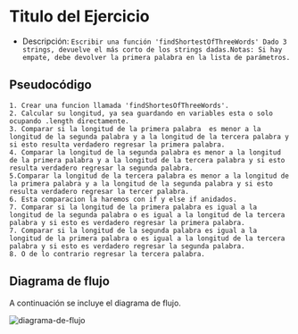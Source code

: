 # Titulo del Ejercicio

- Descripción: `Escribir una función 'findShortestOfThreeWords' Dado 3 strings, devuelve el más corto de los strings dadas.Notas:
Si hay empate, debe devolver la primera palabra en la lista de parámetros.`

## Pseudocódigo

```
1. Crear una funcion llamada 'findShortesOfThreeWords'.
2. Calcular su longitud, ya sea guardando en variables esta o solo ocupando .length directamente.
3. Comparar si la longitud de la primera palabra  es menor a la longitud de la segunda palabra y a la longitud de la tercera palabra y si esto resulta verdadero regresar la primera palabra.
4. Comparar la longitud de la segunda palabra es menor a la longitud de la primera palabra y a la longitud de la tercera palabra y si esto resulta verdadero regresar la segunda palabra.
5.Comparar la longitud de la tercera palabra es menor a la longitud de la primera palabra y a la longitud de la segunda palabra y si esto resulta verdadero regresar la tercer palabra.
6. Esta comparacion la haremos con if y else if anidados.
7. Comparar si la longitud de la primera palabra es igual a la longitud de la segunda palabra o es igual a la longitud de la tercera palabra y si esto es verdadero regresar la primera palabra.
7. Comparar si la longitud de la segunda palabra es igual a la longitud de la primera palabra o es igual a la longitud de la tercera palabra y si esto es verdadero regresar la segunda palabra.
8. O de lo contrario regresar la tercera palabra.
```

## Diagrama de flujo

A continuación se incluye el diagrama de flujo.

![diagrama-de-flujo]('https://subefotos.com/ver/?52d8a11c22566cfe99197419eec9ab56o.png#codigos')